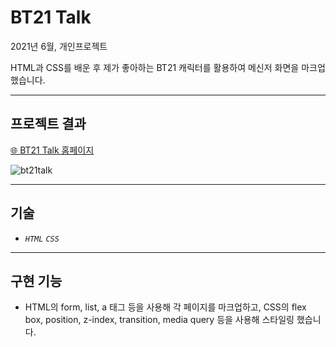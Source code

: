# BT21 Talk

2021년 6월, 개인프로젝트

HTML과 CSS를 배운 후 제가 좋아하는 BT21 캐릭터를 활용하여 메신저 화면을 마크업했습니다.

---

## 프로젝트 결과

[🌐 BT21 Talk 홈페이지](https://summereuna.github.io/kokoa-challenge-2021/)

![bt21talk](https://user-images.githubusercontent.com/58466648/154664384-3452a351-8333-43af-b9f8-94de27003327.gif)

---

## 기술

- _`HTML` `CSS`_

---

## 구현 기능

- HTML의 form, list, a 태그 등을 사용해 각 페이지를 마크업하고, CSS의 flex box, position, z-index, transition, media query 등을 사용해 스타일링 했습니다.
